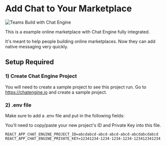 # Add Chat to Your Marketplace

![Teams Build with Chat Engine](https://chat-engine-assets.s3.amazonaws.com/tutorials/marketplace-chat-photo.png)

This is a example online marketplace with Chat Engine fully integrated.

It's meant to help people building online marketplaces. Now they can add native messaging very quickly.

## Setup Required

### 1) Create Chat Engine Project

You will need to create a sample project to see this project run. Go to https://chatengine.io and create a sample project.

### 2) .env file

Make sure to add a .env file and put in the following fields:

You'll need to copy/paste your new project's ID and Private Key into this file.

```
REACT_APP_CHAT_ENGINE_PROJECT_ID=abcdabcd-abcd-abcd-abcd-abcdabcdabcd
REACT_APP_CHAT_ENGINE_PRIVATE_KEY=12341234-1234-1234-1234-123412341234
```
